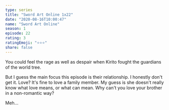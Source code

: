 ```yaml
--- 
type: series 
title: "Sword Art Online 1x22" 
date: "2020-08-16T10:00:47" 
name: "Sword Art Online" 
season: 1 
episode: 22 
rating: 3 
ratingEmoji: "⭐️⭐️⭐️" 
share: false 
---
```


You could feel the rage as well as despair when Kirito fought the guardians of the world tree.

But I guess the main focus this episode is their relationship. I honestly don't get it. Love? It's fine to love a family member. My guess is she doesn't really know what love means, or what can mean. Why can't you love your brother in a non-romantic way?

Meh...
